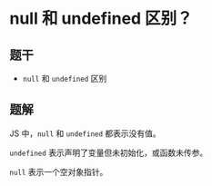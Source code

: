 # null 和 undefined 区别？

## 题干

- `null` 和 `undefined` 区别

## 题解

JS 中，`null` 和 `undefined` 都表示没有值。

`undefined` 表示声明了变量但未初始化，或函数未传参。

`null` 表示一个空对象指针。